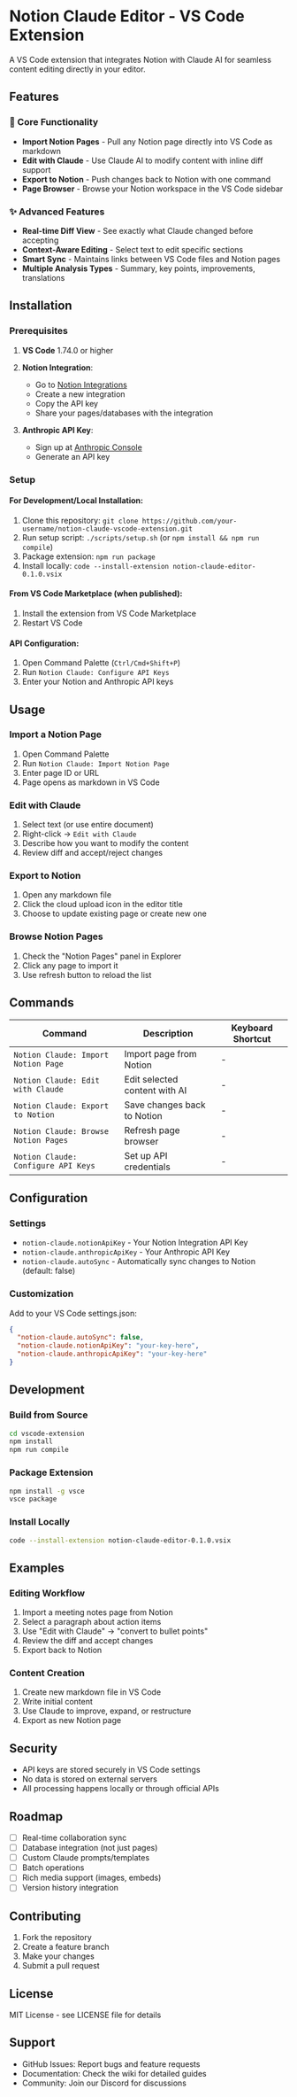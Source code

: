 # Notion Claude Editor - VS Code Extension

A VS Code extension that integrates Notion with Claude AI for seamless content editing directly in your editor.

## Features

### 🚀 Core Functionality
- **Import Notion Pages** - Pull any Notion page directly into VS Code as markdown
- **Edit with Claude** - Use Claude AI to modify content with inline diff support
- **Export to Notion** - Push changes back to Notion with one command
- **Page Browser** - Browse your Notion workspace in the VS Code sidebar

### ✨ Advanced Features
- **Real-time Diff View** - See exactly what Claude changed before accepting
- **Context-Aware Editing** - Select text to edit specific sections
- **Smart Sync** - Maintains links between VS Code files and Notion pages
- **Multiple Analysis Types** - Summary, key points, improvements, translations

## Installation

### Prerequisites
1. **VS Code** 1.74.0 or higher
2. **Notion Integration**:
   - Go to [Notion Integrations](https://www.notion.so/my-integrations)
   - Create a new integration
   - Copy the API key
   - Share your pages/databases with the integration

3. **Anthropic API Key**:
   - Sign up at [Anthropic Console](https://console.anthropic.com/)
   - Generate an API key

### Setup

#### For Development/Local Installation:
1. Clone this repository: `git clone https://github.com/your-username/notion-claude-vscode-extension.git`
2. Run setup script: `./scripts/setup.sh` (or `npm install && npm run compile`)
3. Package extension: `npm run package`
4. Install locally: `code --install-extension notion-claude-editor-0.1.0.vsix`

#### From VS Code Marketplace (when published):
1. Install the extension from VS Code Marketplace
2. Restart VS Code

#### API Configuration:
1. Open Command Palette (`Ctrl/Cmd+Shift+P`)
2. Run `Notion Claude: Configure API Keys`
3. Enter your Notion and Anthropic API keys

## Usage

### Import a Notion Page
1. Open Command Palette
2. Run `Notion Claude: Import Notion Page`
3. Enter page ID or URL
4. Page opens as markdown in VS Code

### Edit with Claude
1. Select text (or use entire document)
2. Right-click → `Edit with Claude`
3. Describe how you want to modify the content
4. Review diff and accept/reject changes

### Export to Notion
1. Open any markdown file
2. Click the cloud upload icon in the editor title
3. Choose to update existing page or create new one

### Browse Notion Pages
1. Check the "Notion Pages" panel in Explorer
2. Click any page to import it
3. Use refresh button to reload the list

## Commands

| Command | Description | Keyboard Shortcut |
|---------|-------------|-------------------|
| `Notion Claude: Import Notion Page` | Import page from Notion | - |
| `Notion Claude: Edit with Claude` | Edit selected content with AI | - |
| `Notion Claude: Export to Notion` | Save changes back to Notion | - |
| `Notion Claude: Browse Notion Pages` | Refresh page browser | - |
| `Notion Claude: Configure API Keys` | Set up API credentials | - |

## Configuration

### Settings
- `notion-claude.notionApiKey` - Your Notion Integration API Key
- `notion-claude.anthropicApiKey` - Your Anthropic API Key  
- `notion-claude.autoSync` - Automatically sync changes to Notion (default: false)

### Customization
Add to your VS Code settings.json:
```json
{
  "notion-claude.autoSync": false,
  "notion-claude.notionApiKey": "your-key-here",
  "notion-claude.anthropicApiKey": "your-key-here"
}
```

## Development

### Build from Source
```bash
cd vscode-extension
npm install
npm run compile
```

### Package Extension
```bash
npm install -g vsce
vsce package
```

### Install Locally
```bash
code --install-extension notion-claude-editor-0.1.0.vsix
```

## Examples

### Editing Workflow
1. Import a meeting notes page from Notion
2. Select a paragraph about action items
3. Use "Edit with Claude" → "convert to bullet points"
4. Review the diff and accept changes
5. Export back to Notion

### Content Creation
1. Create new markdown file in VS Code
2. Write initial content
3. Use Claude to improve, expand, or restructure
4. Export as new Notion page

## Security

- API keys are stored securely in VS Code settings
- No data is stored on external servers
- All processing happens locally or through official APIs

## Roadmap

- [ ] Real-time collaboration sync
- [ ] Database integration (not just pages)
- [ ] Custom Claude prompts/templates
- [ ] Batch operations
- [ ] Rich media support (images, embeds)
- [ ] Version history integration

## Contributing

1. Fork the repository
2. Create a feature branch
3. Make your changes
4. Submit a pull request

## License

MIT License - see LICENSE file for details

## Support

- GitHub Issues: Report bugs and feature requests
- Documentation: Check the wiki for detailed guides
- Community: Join our Discord for discussions